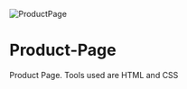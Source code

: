![ProductPage](https://user-images.githubusercontent.com/99597655/173821970-7228662b-8cef-422c-820f-fe6082c0a8c9.jpg)
# Product-Page
Product Page. Tools used are HTML and CSS
